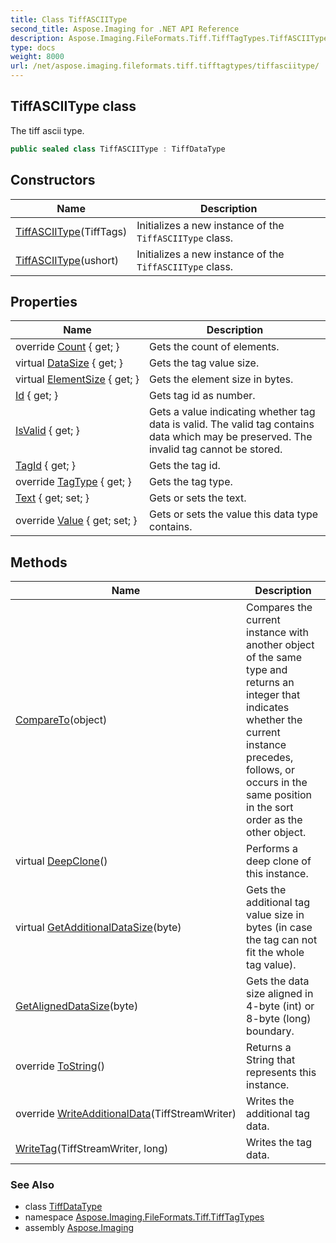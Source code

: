 ```yaml
---
title: Class TiffASCIIType
second_title: Aspose.Imaging for .NET API Reference
description: Aspose.Imaging.FileFormats.Tiff.TiffTagTypes.TiffASCIIType class. The tiff ascii type
type: docs
weight: 8000
url: /net/aspose.imaging.fileformats.tiff.tifftagtypes/tiffasciitype/
---
```

## TiffASCIIType class

The tiff ascii type.

```csharp
public sealed class TiffASCIIType : TiffDataType
```

## Constructors

| Name | Description |
| --- | --- |
| [TiffASCIIType](tiffasciitype/#constructor)(TiffTags) | Initializes a new instance of the `TiffASCIIType` class. |
| [TiffASCIIType](tiffasciitype/#constructor_1)(ushort) | Initializes a new instance of the `TiffASCIIType` class. |

## Properties

| Name | Description |
| --- | --- |
| override [Count](../../aspose.imaging.fileformats.tiff.tifftagtypes/tiffasciitype/count/) { get; } | Gets the count of elements. |
| virtual [DataSize](../../aspose.imaging.fileformats.tiff/tiffdatatype/datasize/) { get; } | Gets the tag value size. |
| virtual [ElementSize](../../aspose.imaging.fileformats.tiff/tiffdatatype/elementsize/) { get; } | Gets the element size in bytes. |
| [Id](../../aspose.imaging.fileformats.tiff/tiffdatatype/id/) { get; } | Gets tag id as number. |
| [IsValid](../../aspose.imaging.fileformats.tiff/tiffdatatype/isvalid/) { get; } | Gets a value indicating whether tag data is valid. The valid tag contains data which may be preserved. The invalid tag cannot be stored. |
| [TagId](../../aspose.imaging.fileformats.tiff/tiffdatatype/tagid/) { get; } | Gets the tag id. |
| override [TagType](../../aspose.imaging.fileformats.tiff.tifftagtypes/tiffasciitype/tagtype/) { get; } | Gets the tag type. |
| [Text](../../aspose.imaging.fileformats.tiff.tifftagtypes/tiffasciitype/text/) { get; set; } | Gets or sets the text. |
| override [Value](../../aspose.imaging.fileformats.tiff.tifftagtypes/tiffasciitype/value/) { get; set; } | Gets or sets the value this data type contains. |

## Methods

| Name | Description |
| --- | --- |
| [CompareTo](../../aspose.imaging.fileformats.tiff/tiffdatatype/compareto/)(object) | Compares the current instance with another object of the same type and returns an integer that indicates whether the current instance precedes, follows, or occurs in the same position in the sort order as the other object. |
| virtual [DeepClone](../../aspose.imaging.fileformats.tiff/tiffdatatype/deepclone/)() | Performs a deep clone of this instance. |
| virtual [GetAdditionalDataSize](../../aspose.imaging.fileformats.tiff/tiffdatatype/getadditionaldatasize/)(byte) | Gets the additional tag value size in bytes (in case the tag can not fit the whole tag value). |
| [GetAlignedDataSize](../../aspose.imaging.fileformats.tiff/tiffdatatype/getaligneddatasize/)(byte) | Gets the data size aligned in 4-byte (int) or 8-byte (long) boundary. |
| override [ToString](../../aspose.imaging.fileformats.tiff/tiffdatatype/tostring/)() | Returns a String that represents this instance. |
| override [WriteAdditionalData](../../aspose.imaging.fileformats.tiff.tifftagtypes/tiffasciitype/writeadditionaldata/)(TiffStreamWriter) | Writes the additional tag data. |
| [WriteTag](../../aspose.imaging.fileformats.tiff/tiffdatatype/writetag/)(TiffStreamWriter, long) | Writes the tag data. |

### See Also

* class [TiffDataType](../../aspose.imaging.fileformats.tiff/tiffdatatype/)
* namespace [Aspose.Imaging.FileFormats.Tiff.TiffTagTypes](../../aspose.imaging.fileformats.tiff.tifftagtypes/)
* assembly [Aspose.Imaging](../../)


